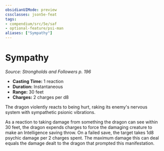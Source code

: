 ```yaml
---
obsidianUIMode: preview
cssclasses: json5e-feat
tags:
- compendium/src/5e/saf
- optional-feature/psi-man
aliases: ["Sympathy"]
---
```

# Sympathy
*Source: Strongholds and Followers p. 196*  

- **Casting Time:** 1 reaction  
- **Duration:** Instantaneous  
- **Range:** 30 feet  
- **Charges:** 2 charges per d8  

The dragon violently reacts to being hurt, raking its enemy's nervous system with sympathetic psionic vibrations.

As a reaction to taking damage from something the dragon can see within 30 feet, the dragon expends charges to force the damaging creature to make an Intelligence saving throw. On a failed save, the target takes 1d8 psychic damage per 2 charges spent. The maximum damage this can deal equals the damage dealt to the dragon that prompted this manifestation.